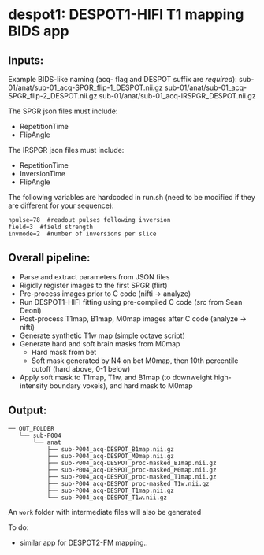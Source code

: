 # despot1:  DESPOT1-HIFI T1 mapping BIDS app


## Inputs:
Example BIDS-like naming (acq- flag and DESPOT suffix are *required*):
 sub-01/anat/sub-01_acq-SPGR_flip-1_DESPOT.nii.gz
 sub-01/anat/sub-01_acq-SPGR_flip-2_DESPOT.nii.gz
 sub-01/anat/sub-01_acq-IRSPGR_DESPOT.nii.gz

The SPGR json files must include:
 - RepetitionTime
 - FlipAngle

The IRSPGR json files must include:
 - RepetitionTime
 - InversionTime
 - FlipAngle

The following variables are hardcoded in run.sh (need to be modified if they are different for your sequence):
```
npulse=78  #readout pulses following inversion
field=3  #field strength
invmode=2  #number of inversions per slice
```

##  Overall pipeline:
 - Parse and extract parameters from JSON files 
 - Rigidly register images to the first SPGR (flirt)
 - Pre-process images prior to C code (nifti -> analyze)
 - Run DESPOT1-HIFI fitting using pre-compiled C code (src from Sean Deoni)
 - Post-process T1map, B1map, M0map images after C code (analyze -> nifti)
 - Generate synthetic T1w map (simple octave script)
 - Generate hard and soft brain masks from M0map
   - Hard mask from bet
   - Soft mask generated by N4 on bet M0map, then 10th percentile cutoff (hard above, 0-1 below)
 - Apply soft mask to T1map, T1w, and B1map (to downweight high-intensity boundary voxels), and hard mask to M0map
 
 ## Output:
 ```
── OUT_FOLDER
    └── sub-P004
        └── anat
            ├── sub-P004_acq-DESPOT_B1map.nii.gz
            ├── sub-P004_acq-DESPOT_M0map.nii.gz
            ├── sub-P004_acq-DESPOT_proc-masked_B1map.nii.gz
            ├── sub-P004_acq-DESPOT_proc-masked_M0map.nii.gz
            ├── sub-P004_acq-DESPOT_proc-masked_T1map.nii.gz
            ├── sub-P004_acq-DESPOT_proc-masked_T1w.nii.gz
            ├── sub-P004_acq-DESPOT_T1map.nii.gz
            └── sub-P004_acq-DESPOT_T1w.nii.gz
```

An `work` folder with intermediate files will also be generated
 
To do:
 - similar app for DESPOT2-FM mapping..
 
